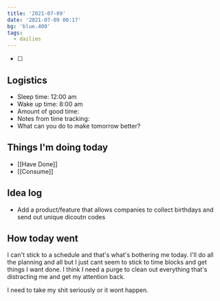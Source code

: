 ```yaml
---
title: '2021-07-09'
date: '2021-07-09 00:17'
bg: 'blue.400'
tags:
  - dailies
---
```


- [ ]

## Logistics
- Sleep time: 12:00 am
- Wake up time: 8:00 am
- Amount of good time:
- Notes from time tracking:
- What can you do to make tomorrow better?

## Things I'm doing today

- [[Have Done]]
- [[Consume]]

## Idea log
- Add a product/feature that allows companies to collect birthdays and send out unique dicoutn codes


## How today went

I can't stick to a schedule and that's what's bothering me today. I'll do all the planning and all but I just cant seem to stick to time blocks and get things I want done.  I think I need a purge to clean out everything that's distracting me and get my attention back.

I need to take my shit seriously or it wont happen.

